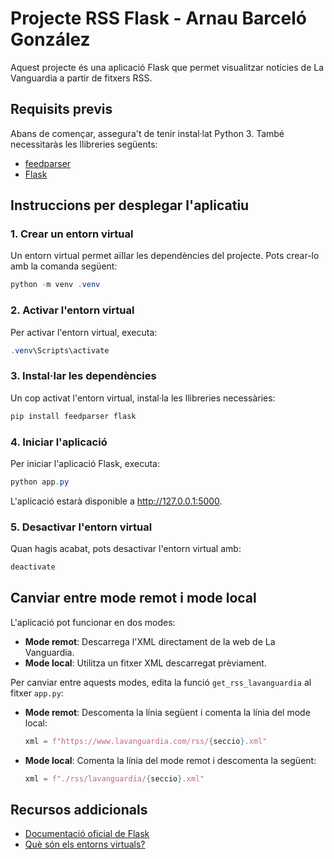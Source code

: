 # Projecte RSS Flask - Arnau Barceló González

Aquest projecte és una aplicació Flask que permet visualitzar notícies de La Vanguardia a partir de fitxers RSS.

## Requisits previs

Abans de començar, assegura't de tenir instal·lat Python 3\. També necessitaràs les llibreries següents:

- [feedparser](https://pythonhosted.org/feedparser/)
- [Flask](https://flask.palletsprojects.com/)

## Instruccions per desplegar l'aplicatiu

### 1\. Crear un entorn virtual

Un entorn virtual permet aïllar les dependències del projecte. Pots crear-lo amb la comanda següent:

```powershell
python -m venv .venv
```

### 2\. Activar l'entorn virtual

Per activar l'entorn virtual, executa:

```powershell
.venv\Scripts\activate
```

### 3\. Instal·lar les dependències

Un cop activat l'entorn virtual, instal·la les llibreries necessàries:

```powershell
pip install feedparser flask
```

### 4\. Iniciar l'aplicació

Per iniciar l'aplicació Flask, executa:

```powershell
python app.py
```

L'aplicació estarà disponible a <http://127.0.0.1:5000>.

### 5\. Desactivar l'entorn virtual

Quan hagis acabat, pots desactivar l'entorn virtual amb:

```powershell
deactivate
```

## Canviar entre mode remot i mode local

L'aplicació pot funcionar en dos modes:

- **Mode remot**: Descarrega l'XML directament de la web de La Vanguardia.
- **Mode local**: Utilitza un fitxer XML descarregat prèviament.

Per canviar entre aquests modes, edita la funció `get_rss_lavanguardia` al fitxer `app.py`:

- **Mode remot**: Descomenta la línia següent i comenta la línia del mode local:

  ```python
  xml = f"https://www.lavanguardia.com/rss/{seccio}.xml"
  ```

- **Mode local**: Comenta la línia del mode remot i descomenta la següent:

  ```python
  xml = f"./rss/lavanguardia/{seccio}.xml"
  ```

## Recursos addicionals

- [Documentació oficial de Flask](https://flask.palletsprojects.com/)
- [Què són els entorns virtuals?](https://realpython.com/python-virtual-environments-a-primer/)
